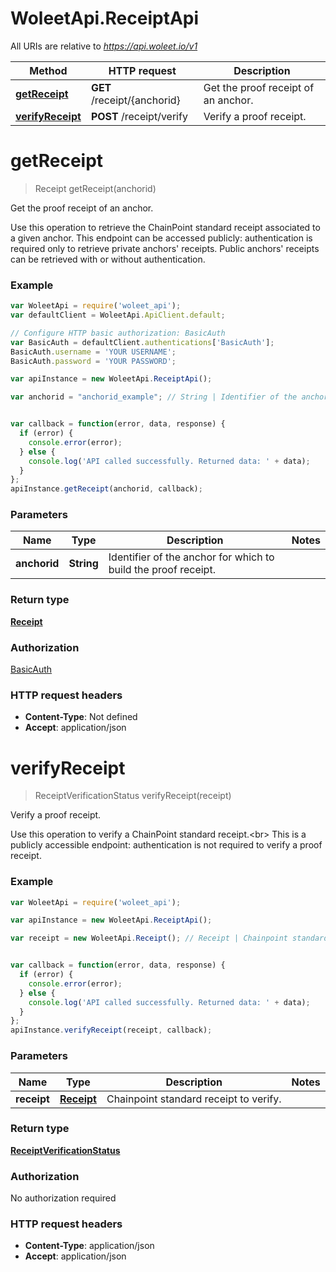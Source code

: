 # WoleetApi.ReceiptApi

All URIs are relative to *https://api.woleet.io/v1*

Method | HTTP request | Description
------------- | ------------- | -------------
[**getReceipt**](ReceiptApi.md#getReceipt) | **GET** /receipt/{anchorid} | Get the proof receipt of an anchor.
[**verifyReceipt**](ReceiptApi.md#verifyReceipt) | **POST** /receipt/verify | Verify a proof receipt.


<a name="getReceipt"></a>
# **getReceipt**
> Receipt getReceipt(anchorid)

Get the proof receipt of an anchor.

Use this operation to retrieve the ChainPoint standard receipt associated to a given anchor. This endpoint can be accessed publicly: authentication is required only to retrieve private anchors&#39; receipts. Public anchors&#39; receipts can be retrieved with or without authentication. 

### Example
```javascript
var WoleetApi = require('woleet_api');
var defaultClient = WoleetApi.ApiClient.default;

// Configure HTTP basic authorization: BasicAuth
var BasicAuth = defaultClient.authentications['BasicAuth'];
BasicAuth.username = 'YOUR USERNAME';
BasicAuth.password = 'YOUR PASSWORD';

var apiInstance = new WoleetApi.ReceiptApi();

var anchorid = "anchorid_example"; // String | Identifier of the anchor for which to build the proof receipt.


var callback = function(error, data, response) {
  if (error) {
    console.error(error);
  } else {
    console.log('API called successfully. Returned data: ' + data);
  }
};
apiInstance.getReceipt(anchorid, callback);
```

### Parameters

Name | Type | Description  | Notes
------------- | ------------- | ------------- | -------------
 **anchorid** | **String**| Identifier of the anchor for which to build the proof receipt. | 

### Return type

[**Receipt**](Receipt.md)

### Authorization

[BasicAuth](../README.md#BasicAuth)

### HTTP request headers

 - **Content-Type**: Not defined
 - **Accept**: application/json

<a name="verifyReceipt"></a>
# **verifyReceipt**
> ReceiptVerificationStatus verifyReceipt(receipt)

Verify a proof receipt.

Use this operation to verify a ChainPoint standard receipt.&lt;br&gt; This is a publicly accessible endpoint: authentication is not required to verify a proof receipt. 

### Example
```javascript
var WoleetApi = require('woleet_api');

var apiInstance = new WoleetApi.ReceiptApi();

var receipt = new WoleetApi.Receipt(); // Receipt | Chainpoint standard receipt to verify.


var callback = function(error, data, response) {
  if (error) {
    console.error(error);
  } else {
    console.log('API called successfully. Returned data: ' + data);
  }
};
apiInstance.verifyReceipt(receipt, callback);
```

### Parameters

Name | Type | Description  | Notes
------------- | ------------- | ------------- | -------------
 **receipt** | [**Receipt**](Receipt.md)| Chainpoint standard receipt to verify. | 

### Return type

[**ReceiptVerificationStatus**](ReceiptVerificationStatus.md)

### Authorization

No authorization required

### HTTP request headers

 - **Content-Type**: application/json
 - **Accept**: application/json

